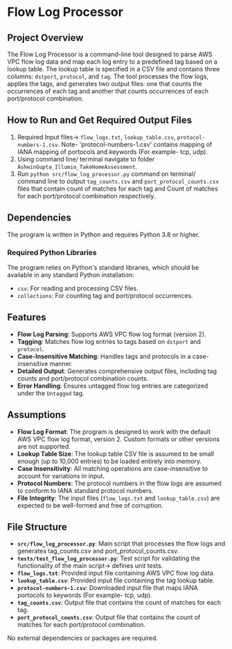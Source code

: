 # Flow Log Processor

## Project Overview

The Flow Log Processor is a command-line tool designed to parse AWS VPC flow log data and map each log entry to a predefined tag based on a lookup table. The lookup table is specified in a CSV file and contains three columns: `dstport`, `protocol`, and `tag`. The tool processes the flow logs, applies the tags, and generates two output files: one that counts the occurrences of each tag and another that counts occurrences of each port/protocol combination.

## How to Run and Get Required Output Files
1. Required Input files-> `flow_logs.txt`, `lookup_table.csv`, `protocol-numbers-1.csv`. Note- 'protocol-numbers-1.csv' contains mapping of IANA mapping of portocols and keywords (For example- tcp, udp).
2. Using command line/ terminal navigate to folder `AshwinGupta_Illumio_TakeHomeAssessment`.
3. Run `python src/flow_log_processor.py` command on terminal/  command line to output `tag_counts.csv` and `port_protocol_counts.csv` files that contain count of matches for each tag and Count of matches for each port/protocol combination respectively.

## Dependencies

The program is written in Python and requires Python 3.8 or higher.

### Required Python Libraries

The program relies on Python's standard libraries, which should be available in any standard Python installation:

- `csv`: For reading and processing CSV files.
- `collections`: For counting tag and port/protocol occurrences.

## Features

- **Flow Log Parsing**: Supports AWS VPC flow log format (version 2).
- **Tagging**: Matches flow log entries to tags based on `dstport` and `protocol`.
- **Case-Insensitive Matching**: Handles tags and protocols in a case-insensitive manner.
- **Detailed Output**: Generates comprehensive output files, including tag counts and port/protocol combination counts.
- **Error Handling**: Ensures untagged flow log entries are categorized under the `Untagged` tag.

## Assumptions

- **Flow Log Format**: The program is designed to work with the default AWS VPC flow log format, version 2. Custom formats or other versions are not supported.
- **Lookup Table Size**: The lookup table CSV file is assumed to be small enough (up to 10,000 entries) to be loaded entirely into memory.
- **Case Insensitivity**: All matching operations are case-insensitive to account for variations in input.
- **Protocol Numbers**: The protocol numbers in the flow logs are assumed to conform to IANA standard protocol numbers.
- **File Integrity**: The input files (`flow_logs.txt` and `lookup_table.csv`) are expected to be well-formed and free of corruption.

## File Structure

- **`src/flow_log_processor.py`**: Main script that processes the flow logs and generates tag_counts.csv and port_protocol_counts.csv.
- **`tests/test_flow_log_processor.py`**: Test script for validating the functionality of the main script-> defines unit tests.
- **`flow_logs.txt`**: Provided input file containing AWS VPC flow log data.
- **`lookup_table.csv`**: Provided input file containing the tag lookup table.
- **`protocol-numbers-1.csv`**: Downloaded input file that maps IANA portocols to keywords (For example- tcp, udp).
- **`tag_counts.csv`**: Output file that contains the count of matches for each tag.
- **`port_protocol_counts.csv`**: Output file that contains the count of matches for each port/protocol combination.


No external dependencies or packages are required.
